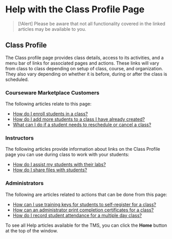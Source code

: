 # Help with the Class Profile Page

> [!Alert] Please be aware that not all functionality covered in the linked articles may be available to you.

## Class Profile
The Class profile page provides class details, access to its activities, and a menu bar of links for associated pages and actions. These links will vary from class to class depending on setup of class, course, and organization. They also vary depending on whether it is before, during or after the class is scheduled.

### Courseware Marketplace Customers

The following articles relate to this page:

- [How do I enroll students in a class?](../arvato-marketplace/fulfilling-marketplace-order/enroll-students-in-class.md)
- [How do I add more students to a class I have already created?](../arvato-marketplace/fulfilling-marketplace-order/add-more-students-to-class.md)
- [What can I do if a student needs to reschedule or cancel a class?](../arvato-marketplace/faq-for-arvato-marketplace/reschedule-cancel-student.md)

### Instructors

The following articles provide information about links on the Class Profile page you can use during class to work with your students:

- [How do I assist my students with their labs?](../instructors/student-labs/assist-students.md)
- [How do I share files with students?](../instructors/student-labs/share-files-with-students.md)


### Administrators

The following are articles related to actions that can be done from this page:

- [How can I use training keys for students to self-register for a class?](../tms/tms-administrators/classes/training-keys/class-training-keys.md)
- [How can an administrator print completion certificates for a class?](../tms-administrators/classes/schedule/print-completion-certificates-for-class-by-admin.md)
- [How do I record student attendance for a multiple day class?](../tms-administrators/classes/enrollments-roster/record-student-attendance-for-multiple-day-class.md)


To see all Help articles available for the TMS, you can click the **Home** button at the top of the window.
